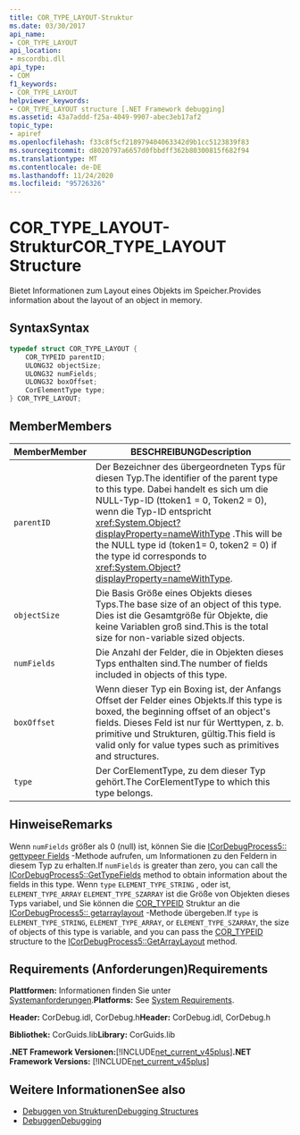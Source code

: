 ```yaml
---
title: COR_TYPE_LAYOUT-Struktur
ms.date: 03/30/2017
api_name:
- COR_TYPE_LAYOUT
api_location:
- mscordbi.dll
api_type:
- COM
f1_keywords:
- COR_TYPE_LAYOUT
helpviewer_keywords:
- COR_TYPE_LAYOUT structure [.NET Framework debugging]
ms.assetid: 43a7addd-f25a-4049-9907-abec3eb17af2
topic_type:
- apiref
ms.openlocfilehash: f33c8f5cf218979404063342d9b1cc5123839f83
ms.sourcegitcommit: d8020797a6657d0fbbdff362b80300815f682f94
ms.translationtype: MT
ms.contentlocale: de-DE
ms.lasthandoff: 11/24/2020
ms.locfileid: "95726326"
---
```

# <a name="cor_type_layout-structure"></a><span data-ttu-id="fe500-102">COR_TYPE_LAYOUT-Struktur</span><span class="sxs-lookup"><span data-stu-id="fe500-102">COR_TYPE_LAYOUT Structure</span></span>

<span data-ttu-id="fe500-103">Bietet Informationen zum Layout eines Objekts im Speicher.</span><span class="sxs-lookup"><span data-stu-id="fe500-103">Provides information about the layout of an object in memory.</span></span>  
  
## <a name="syntax"></a><span data-ttu-id="fe500-104">Syntax</span><span class="sxs-lookup"><span data-stu-id="fe500-104">Syntax</span></span>  
  
```cpp  
typedef struct COR_TYPE_LAYOUT {  
    COR_TYPEID parentID;  
    ULONG32 objectSize;  
    ULONG32 numFields;  
    ULONG32 boxOffset;  
    CorElementType type;  
} COR_TYPE_LAYOUT;  
```  
  
## <a name="members"></a><span data-ttu-id="fe500-105">Member</span><span class="sxs-lookup"><span data-stu-id="fe500-105">Members</span></span>  
  
|<span data-ttu-id="fe500-106">Member</span><span class="sxs-lookup"><span data-stu-id="fe500-106">Member</span></span>|<span data-ttu-id="fe500-107">BESCHREIBUNG</span><span class="sxs-lookup"><span data-stu-id="fe500-107">Description</span></span>|  
|------------|-----------------|  
|`parentID`|<span data-ttu-id="fe500-108">Der Bezeichner des übergeordneten Typs für diesen Typ.</span><span class="sxs-lookup"><span data-stu-id="fe500-108">The identifier of the parent type to this type.</span></span> <span data-ttu-id="fe500-109">Dabei handelt es sich um die NULL-Typ-ID (ttoken1 = 0, Token2 = 0), wenn die Typ-ID entspricht <xref:System.Object?displayProperty=nameWithType> .</span><span class="sxs-lookup"><span data-stu-id="fe500-109">This will be the NULL type id (token1= 0, token2 = 0) if the type id corresponds to <xref:System.Object?displayProperty=nameWithType>.</span></span>|  
|`objectSize`|<span data-ttu-id="fe500-110">Die Basis Größe eines Objekts dieses Typs.</span><span class="sxs-lookup"><span data-stu-id="fe500-110">The base size of an object of this type.</span></span> <span data-ttu-id="fe500-111">Dies ist die Gesamtgröße für Objekte, die keine Variablen groß sind.</span><span class="sxs-lookup"><span data-stu-id="fe500-111">This is the total size for non-variable sized objects.</span></span>|  
|`numFields`|<span data-ttu-id="fe500-112">Die Anzahl der Felder, die in Objekten dieses Typs enthalten sind.</span><span class="sxs-lookup"><span data-stu-id="fe500-112">The number of fields included in objects of this type.</span></span>|  
|`boxOffset`|<span data-ttu-id="fe500-113">Wenn dieser Typ ein Boxing ist, der Anfangs Offset der Felder eines Objekts.</span><span class="sxs-lookup"><span data-stu-id="fe500-113">If this type is boxed, the beginning offset of an object's fields.</span></span> <span data-ttu-id="fe500-114">Dieses Feld ist nur für Werttypen, z. b. primitive und Strukturen, gültig.</span><span class="sxs-lookup"><span data-stu-id="fe500-114">This field is valid only for value types such as primitives and structures.</span></span>|  
|`type`|<span data-ttu-id="fe500-115">Der CorElementType, zu dem dieser Typ gehört.</span><span class="sxs-lookup"><span data-stu-id="fe500-115">The CorElementType to which this type belongs.</span></span>|  
  
## <a name="remarks"></a><span data-ttu-id="fe500-116">Hinweise</span><span class="sxs-lookup"><span data-stu-id="fe500-116">Remarks</span></span>  

 <span data-ttu-id="fe500-117">Wenn `numFields` größer als 0 (null) ist, können Sie die [ICorDebugProcess5:: gettypeer Fields](icordebugprocess5-gettypefields-method.md) -Methode aufrufen, um Informationen zu den Feldern in diesem Typ zu erhalten.</span><span class="sxs-lookup"><span data-stu-id="fe500-117">If `numFields` is greater than zero, you can call the [ICorDebugProcess5::GetTypeFields](icordebugprocess5-gettypefields-method.md) method to obtain information about the fields in this type.</span></span> <span data-ttu-id="fe500-118">Wenn `type` `ELEMENT_TYPE_STRING` , oder ist, `ELEMENT_TYPE_ARRAY` `ELEMENT_TYPE_SZARRAY` ist die Größe von Objekten dieses Typs variabel, und Sie können die [COR_TYPEID](cor-typeid-structure.md) Struktur an die [ICorDebugProcess5:: getarraylayout](icordebugprocess5-getarraylayout-method.md) -Methode übergeben.</span><span class="sxs-lookup"><span data-stu-id="fe500-118">If `type` is `ELEMENT_TYPE_STRING`, `ELEMENT_TYPE_ARRAY`, or `ELEMENT_TYPE_SZARRAY`, the size of objects of this type is variable, and you can pass the [COR_TYPEID](cor-typeid-structure.md) structure to the [ICorDebugProcess5::GetArrayLayout](icordebugprocess5-getarraylayout-method.md) method.</span></span>  
  
## <a name="requirements"></a><span data-ttu-id="fe500-119">Requirements (Anforderungen)</span><span class="sxs-lookup"><span data-stu-id="fe500-119">Requirements</span></span>  

 <span data-ttu-id="fe500-120">**Plattformen:** Informationen finden Sie unter [Systemanforderungen](../../get-started/system-requirements.md).</span><span class="sxs-lookup"><span data-stu-id="fe500-120">**Platforms:** See [System Requirements](../../get-started/system-requirements.md).</span></span>  
  
 <span data-ttu-id="fe500-121">**Header:** CorDebug.idl, CorDebug.h</span><span class="sxs-lookup"><span data-stu-id="fe500-121">**Header:** CorDebug.idl, CorDebug.h</span></span>  
  
 <span data-ttu-id="fe500-122">**Bibliothek:** CorGuids.lib</span><span class="sxs-lookup"><span data-stu-id="fe500-122">**Library:** CorGuids.lib</span></span>  
  
 <span data-ttu-id="fe500-123">**.NET Framework Versionen:**[!INCLUDE[net_current_v45plus](../../../../includes/net-current-v45plus-md.md)]</span><span class="sxs-lookup"><span data-stu-id="fe500-123">**.NET Framework Versions:** [!INCLUDE[net_current_v45plus](../../../../includes/net-current-v45plus-md.md)]</span></span>  
  
## <a name="see-also"></a><span data-ttu-id="fe500-124">Weitere Informationen</span><span class="sxs-lookup"><span data-stu-id="fe500-124">See also</span></span>

- [<span data-ttu-id="fe500-125">Debuggen von Strukturen</span><span class="sxs-lookup"><span data-stu-id="fe500-125">Debugging Structures</span></span>](debugging-structures.md)
- [<span data-ttu-id="fe500-126">Debuggen</span><span class="sxs-lookup"><span data-stu-id="fe500-126">Debugging</span></span>](index.md)
